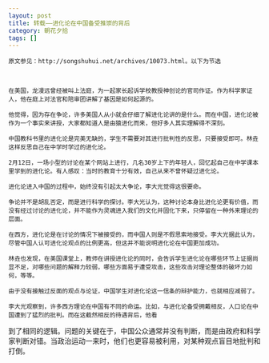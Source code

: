 ```yaml
---
layout: post
title: 转载——进化论在中国备受推崇的背后
category: 朝花夕拾
tags: []
---
```


	原文参见：http://songshuhui.net/archives/10073.html。以下为节选

	

	在美国，龙漫远曾经被叫上法庭，为一起家长起诉学校教授神创论的官司作证。作为科学家证人，他在庭上对法官和陪审团讲解了基因是如何起源的。

	他觉得，因为存在争论，许多美国人从小就会仔细了解进化论讲的是什么。而在中国，进化论被作为一个事实来讲授，大家都知道人是由猿进化而来，但好多人其实理解得不深刻。

	中国教科书里的进化论是完美无缺的，学生不需要对其进行批判性的反思，只要接受即可。林垚这样反思自己在中学时学过的进化论。

	2月12日，一场小型的讨论在某个网站上进行，几名30岁上下的年轻人，回忆起自己在中学课本里学到的进化论。有人感叹：当时的教育十分有效，自己从来不曾怀疑过进化论。

	进化论进入中国的过程中，始终没有引起太大争论，李大光觉得这很要命。

	争论并不是胡乱否定，而是进行科学的探讨。李大光认为，这种讨论本身比进化论更有价值，而没有经过讨论的进化论，并不能作为灵魂进入我们的文化并固化下来，只停留在一种外来理论的层面。

	在西方，进化论是在讨论的情况下被接受的，而中国人则是不假思索地接受。李大光据此认为，尽管中国人认可进化论观点的比例更高，但这并不能说明进化论在中国更加成功。

	林垚也发现，在美国课堂上，教师在讲授进化论的同时，会告诉学生进化论在哪些环节上证据尚显不足，对哪些问题的解释力较弱，哪些方面易于遭受攻击，这些攻击对理论整体的破坏力如何，等等。

	由于没有接触过反面的观点与论证，中国学生对进化论这一信条的辩护能力，也就相应减弱了。

	李大光观察到，许多西方理论在中国有不同的命运。比如，与进化论备受拥戴相反，人口论在中国遭到了猛烈的批判。而在这截然相反的待遇背后，他看
到了相同的逻辑。问题的关键在于，中国公众通常并没有判断，而是由政府和科学家判断对错。当政治运动一来时，他们也更容易被利用，对某种观点盲目地批判和打倒。

	